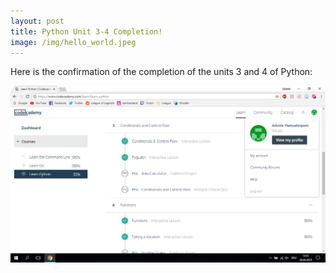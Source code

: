 ```yaml
---
layout: post
title: Python Unit 3-4 Completion!
image: /img/hello_world.jpeg
---
```


Here is the confirmation of the completion of the units 3 and 4 of Python:

![](../img/hamzabegovic/hamzabegovic_python_3_4.png)

